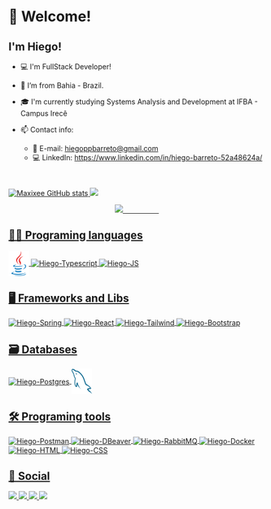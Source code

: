 # 👋 Welcome!

## I'm Hiego!

- :computer: I'm FullStack Developer!

- :house_with_garden: I’m from Bahia - Brazil.

- 🎓 I'm currently studying Systems Analysis and Development at IFBA - Campus Irecê

- 📫 Contact info:
  - 📧 E-mail: hiegoppbarreto@gmail.com
  - 💻 LinkedIn: https://www.linkedin.com/in/hiego-barreto-52a48624a/

<br>

<div>
  <a href="https://github.com/Maxixee">
  
  ![Maxixee GitHub stats](https://github-readme-stats.vercel.app/api?username=Maxixee&show_icons=true&theme=dark&count_private=true&)
  <img height="180em" src="https://github-readme-stats.vercel.app/api/top-langs/?username=Maxixee&layout=compact&langs_count=7&theme=dracula"/>
</div>

<div align="center">
  <img height="180em" src="https://github-readme-streak-stats.herokuapp.com/?user=Maxixee&theme=nightowl&hide_border=false"/> &nbsp;&nbsp;&nbsp;&nbsp;&nbsp;&nbsp;&nbsp;&nbsp;&nbsp;&nbsp;&nbsp;&nbsp;&nbsp;&nbsp;&nbsp;&nbsp;&nbsp;
</div>

## 👨‍💻 Programing languages
<div style="display: inline_block">
  <img align="center" alt="Hiego-Java" height="50" width="40" src="https://raw.githubusercontent.com/devicons/devicon/master/icons/java/java-original.svg" />
  <img align="center" alt="Hiego-Typescript" height="50" width="40" src="https://cdn.jsdelivr.net/gh/devicons/devicon@latest/icons/typescript/typescript-original.svg" />
  <img align="center" alt="Hiego-JS" height="50" width="40" src="https://cdn.jsdelivr.net/gh/devicons/devicon/icons/javascript/javascript-original.svg" />
</div>

## 🖥 Frameworks and Libs
<div style="display: inline_block">
  <img align="center" alt="Hiego-Spring" height="50" width="40" src="https://cdn.jsdelivr.net/gh/devicons/devicon/icons/spring/spring-original.svg" />
  <img align="center" alt="Hiego-React" height="50" width="40" src="https://cdn.jsdelivr.net/gh/devicons/devicon@latest/icons/react/react-original.svg" />
  <img align="center" alt="Hiego-Tailwind" height="50" width="40" src="https://cdn.jsdelivr.net/gh/devicons/devicon@latest/icons/tailwindcss/tailwindcss-original.svg" />
  <img align="center" alt="Hiego-Bootstrap" height="50" width="40" src="https://cdn.jsdelivr.net/gh/devicons/devicon@latest/icons/bootstrap/bootstrap-original.svg" />
</div>

## 🗃 Databases
<div style="display: inline_block">
  <img align="center" alt="Hiego-Postgres" height="50" width="40" src="https://cdn.jsdelivr.net/gh/devicons/devicon@latest/icons/postgresql/postgresql-original.svg" />
  <img align="center" alt="Hiego-MySQL" height="50" width="40" src="https://raw.githubusercontent.com/devicons/devicon/master/icons/mysql/mysql-original.svg">
</div>

## 🛠 Programing tools
<div style="display: inline_block">
  <img align="center" alt="Hiego-Postman" height="50" width="40" src="https://cdn.jsdelivr.net/gh/devicons/devicon@latest/icons/postman/postman-original.svg" />
  <img align="center" alt="Hiego-DBeaver" height="50" width="40" src="https://cdn.jsdelivr.net/gh/devicons/devicon@latest/icons/dbeaver/dbeaver-original.svg" />
  <img align="center" alt="Hiego-RabbitMQ" height="50" width="40" src="https://cdn.jsdelivr.net/gh/devicons/devicon@latest/icons/rabbitmq/rabbitmq-original.svg" />
  <img align="center" alt="Hiego-Docker" height="50" width="40" src="https://cdn.jsdelivr.net/gh/devicons/devicon@latest/icons/docker/docker-original-wordmark.svg" />
  <img align="center" alt="Hiego-HTML" height="50" width="40" src="https://cdn.jsdelivr.net/gh/devicons/devicon/icons/html5/html5-original.svg" />
  <img align="center" alt="Hiego-CSS" height="50" width="40" src="https://cdn.jsdelivr.net/gh/devicons/devicon/icons/css3/css3-original.svg" />
          
</div>

## 📱 Social
<div>
  <a href="https://www.instagram.com/maxixin_/" target="_blank">
    <img src="https://img.shields.io/badge/-Instagram-%23E4405F?style=for-the-badge&logo=instagram&logoColor=white" target="_blank">
  </a>
  <a href="https://wa.me/+5571993414353" target="_blank">
    <img src="https://img.shields.io/badge/WhatsApp-25D366?style=for-the-badge&logo=whatsapp&logoColor=white" /> 
  </a>
  <a href="https://www.linkedin.com/in/hiego-barreto-52a48624a/" target="_blank">
    <img src="https://img.shields.io/badge/-LinkedIn-%230077B5?style=for-the-badge&logo=linkedin&logoColor=white" target="_blank">
  </a> 
  <a href = "mailto:hiegoppbarreto@gmail.com">
    <img src="https://img.shields.io/badge/-Gmail-%23333?style=for-the-badge&logo=gmail&logoColor=white" target="_blank">
  </a>
</div>
